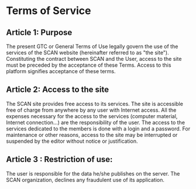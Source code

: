 # Terms of Service

## Article 1: Purpose

The present GTC or General Terms of Use legally govern the use of the services of the SCAN website (hereinafter referred
to as "the site").
Constituting the contract between SCAN and the User, access to the site must be preceded by the acceptance of these
Terms. Access to this platform signifies acceptance of these terms.

## Article 2: Access to the site

The SCAN site provides free access to its services.
The site is accessible free of charge from anywhere by any user with Internet access. All the expenses necessary for the
access to the services (computer material, Internet connection...) are the responsibility of the user.
The access to the services dedicated to the members is done with a login and a password.
For maintenance or other reasons, access to the site may be interrupted or suspended by the editor without notice or
justification.

## Article 3 : Restriction of use:

The user is responsible for the data he/she publishes on the server. The SCAN organization, declines any fraudulent use
of its application.
